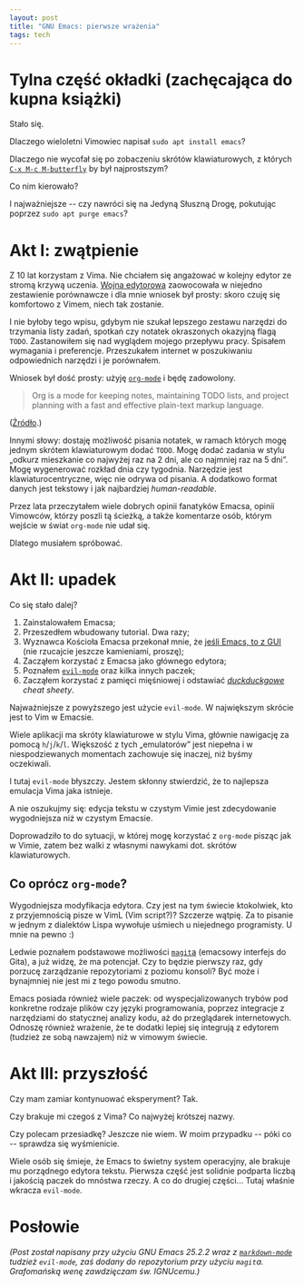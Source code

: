 ```yaml
---
layout: post
title: "GNU Emacs: pierwsze wrażenia"
tags: tech
---
```


# Tylna część okładki (zachęcająca do kupna książki)

Stało się.

Dlaczego wieloletni Vimowiec napisał `sudo apt install emacs`?

Dlaczego nie wycofał się po zobaczeniu skrótów klawiaturowych, z których [`C-x M-c M-butterfly`](https://www.xkcd.com/378/) by był najprostszym?

Co nim kierowało?

I najważniejsze -- czy nawróci się na Jedyną Słuszną Drogę, pokutując poprzez `sudo apt purge emacs`?

# Akt I: zwątpienie

Z 10 lat korzystam z Vima.
Nie chciałem się angażować w kolejny edytor ze stromą krzywą uczenia.
[Wojna edytorowa](https://en.wikipedia.org/wiki/Editor_war) zaowocowała w niejedno zestawienie porównawcze i dla mnie wniosek był prosty: skoro czuję się komfortowo z Vimem, niech tak zostanie.

I nie byłoby tego wpisu, gdybym nie szukał lepszego zestawu narzędzi do trzymania listy zadań, spotkań czy notatek okraszonych okazyjną flagą `TODO`.
Zastanowiłem się nad wyglądem mojego przepływu pracy.
Spisałem wymagania i preferencje.
Przeszukałem internet w poszukiwaniu odpowiednich narzędzi i je porównałem.

Wniosek był dość prosty: użyję [`org-mode`](https://orgmode.org/) i będę zadowolony.

> Org is a mode for keeping notes, maintaining TODO lists, and project planning with a fast and effective plain-text markup language.

([Źródło](https://orgmode.org/manual/Summary.html#Summary).)

Innymi słowy: dostaję możliwość pisania notatek, w ramach których mogę jednym skrótem klawiaturowym dodać `TODO`.
Mogę dodać zadania w stylu „odkurz mieszkanie co najwyżej raz na 2 dni, ale co najmniej raz na 5 dni”.
Mogę wygenerować rozkład dnia czy tygodnia.
Narzędzie jest klawiaturocentryczne, więc nie odrywa od pisania.
A dodatkowo format danych jest tekstowy i jak najbardziej _human-readable_.

Przez lata przeczytałem wiele dobrych opinii fanatyków Emacsa, opinii Vimowców, którzy poszli tą ścieżką, a także komentarze osób, którym wejście w świat `org-mode` nie udał się.

Dlatego musiałem spróbować.

# Akt II: upadek

Co się stało dalej?

1. Zainstalowałem Emacsa;
2. Przeszedłem wbudowany tutorial. Dwa razy;
3. Wyznawca Kościoła Emacsa przekonał mnie, że [jeśli Emacs, to z GUI](https://blog.aaronbieber.com/2016/12/29/don-t-use-terminal-emacs.html) (nie rzucajcie jeszcze kamieniami, proszę);
4. Zacząłem korzystać z Emacsa jako głównego edytora;
5. Poznałem [`evil-mode`](https://github.com/emacs-evil/evil) oraz kilka innych paczek;
6. Zacząłem korzystać z pamięci mięśniowej i odstawiać [_duckduckgowe_](https://duckduckgo.com/?q=cheat+sheet+org+mode&t=canonical&ia=cheatsheet&iax=1) _cheat sheety_.

Najważniejsze z powyższego jest użycie `evil-mode`.
W największym skrócie jest to Vim w Emacsie.

Wiele aplikacji ma skróty klawiaturowe w stylu Vima, głównie nawigację za pomocą `h`/`j`/`k`/`l`.
Większość z tych „emulatorów” jest niepełna i w niespodziewanych momentach zachowuje się inaczej, niż byśmy oczekiwali.

I tutaj `evil-mode` błyszczy.
Jestem skłonny stwierdzić, że to najlepsza emulacja Vima jaka istnieje.

A nie oszukujmy się: edycja tekstu w czystym Vimie jest zdecydowanie wygodniejsza niż w czystym Emacsie.

Doprowadziło to do sytuacji, w której mogę korzystać z `org-mode` pisząc jak w Vimie, zatem bez walki z własnymi nawykami dot. skrótów klawiaturowych.

## Co oprócz `org-mode`?

Wygodniejsza modyfikacja edytora.
Czy jest na tym świecie ktokolwiek, kto z przyjemnością pisze w VimL (Vim script?)?
Szczerze wątpię.
Za to pisanie w jednym z dialektów Lispa wywołuje uśmiech u niejednego programisty.
U mnie na pewno :)

Ledwie poznałem podstawowe możliwości [`magit`a](https://magit.vc/) (emacsowy interfejs do Gita), a już widzę, że ma potencjał.
Czy to będzie pierwszy raz, gdy porzucę zarządzanie repozytoriami z poziomu konsoli?
Być może i bynajmniej nie jest mi z tego powodu smutno.

Emacs posiada również wiele paczek: od wyspecjalizowanych trybów pod konkretne rodzaje plików czy języki programowania, poprzez integracje z narzędziami do statycznej analizy kodu, aż do przeglądarek internetowych.
Odnoszę również wrażenie, że te dodatki lepiej się integrują z edytorem (tudzież ze sobą nawzajem) niż w vimowym świecie.

# Akt III: przyszłość

Czy mam zamiar kontynuować eksperyment?
Tak.

Czy brakuje mi czegoś z Vima?
Co najwyżej krótszej nazwy.

Czy polecam przesiadkę?
Jeszcze nie wiem.
W moim przypadku -- póki co -- sprawdza się wyśmienicie.

Wiele osób się śmieje, że Emacs to świetny system operacyjny, ale brakuje mu porządnego edytora tekstu.
Pierwsza część jest solidnie podparta liczbą i jakością paczek do mnóstwa rzeczy.
A co do drugiej części…
Tutaj właśnie wkracza `evil-mode`.

# Posłowie

_(Post został napisany przy użyciu GNU Emacs 25.2.2 wraz z [`markdown-mode`](https://jblevins.org/projects/markdown-mode/) tudzież `evil-mode`, zaś dodany do repozytorium przy użyciu `magit`a. Grafomańską wenę zawdzięczam św. IGNUcemu.)_
